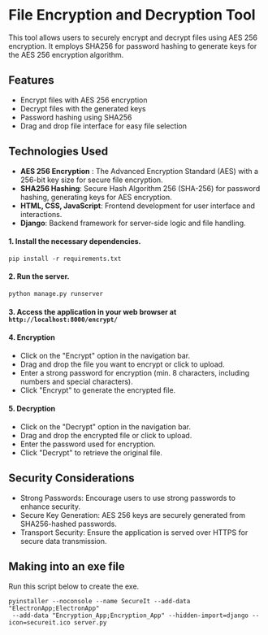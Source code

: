# File Encryption and Decryption Tool
This tool allows users to securely encrypt and decrypt files using AES 256 encryption. It employs SHA256 for password hashing to generate keys for the AES 256 encryption algorithm.

## Features
- Encrypt files with AES 256 encryption
- Decrypt files with the generated keys
- Password hashing using SHA256
- Drag and drop file interface for easy file selection

## Technologies Used

- **AES 256 Encryption** : The Advanced Encryption Standard (AES) with a 256-bit key size for secure file encryption.
- **SHA256 Hashing**: Secure Hash Algorithm 256 (SHA-256) for password hashing, generating keys for AES encryption.
- **HTML, CSS, JavaScript**: Frontend development for user interface and interactions.
- **Django**: Backend framework for server-side logic and file handling.

#### 1. Install the necessary dependencies.
```
pip install -r requirements.txt
```

#### 2. Run the server.
```
python manage.py runserver
```

#### 3. Access the application in your web browser at ```http://localhost:8000/encrypt/```

#### 4. Encryption
- Click on the "Encrypt" option in the navigation bar.
- Drag and drop the file you want to encrypt or click to upload.
- Enter a strong password for encryption (min. 8 characters, including numbers and special characters).
- Click "Encrypt" to generate the encrypted file.

#### 5. Decryption
- Click on the "Decrypt" option in the navigation bar.
- Drag and drop the encrypted file or click to upload.
- Enter the password used for encryption.
- Click "Decrypt" to retrieve the original file.

## Security Considerations
- Strong Passwords: Encourage users to use strong passwords to enhance security.
- Secure Key Generation: AES 256 keys are securely generated from SHA256-hashed passwords.
- Transport Security: Ensure the application is served over HTTPS for secure data transmission.

## Making into an exe file

Run this script below to create the exe.
```
pyinstaller --noconsole --name SecureIt --add-data "ElectronApp;ElectronApp"
 --add-data "Encryption_App;Encryption_App" --hidden-import=django --icon=secureit.ico server.py
 ```

